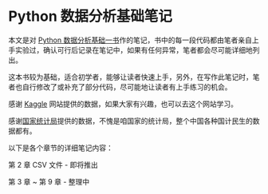 # Python 数据分析基础笔记

本文是对 [Python 数据分析基础一书](https://www.ituring.com.cn/book/1912)作的笔记，书中的每一段代码都由笔者亲自上手实验过，确认可行后记录在笔记中，如果有任何异常，笔者都会尽可能详细地列出。

这本书较为基础，适合初学者，能够让读者快速上手，另外，在写作此笔记时，笔者也自行修改了或补充了部分代码，尽可能地让读者有上手练习的机会。

感谢 [Kaggle](https://www.kaggle.com) 网站提供的数据，如果大家有兴趣，也可以去这个网站学习。

感谢[国家统计局](http://www.stats.gov.cn)提供的数据，不愧是咱国家的统计局，整个中国各种国计民生的数据都有。

以下是各个章节的详细笔记内容：

第 2 章 CSV 文件 - 即将推出

第 3 章  ~ 第 9 章 - 整理中

